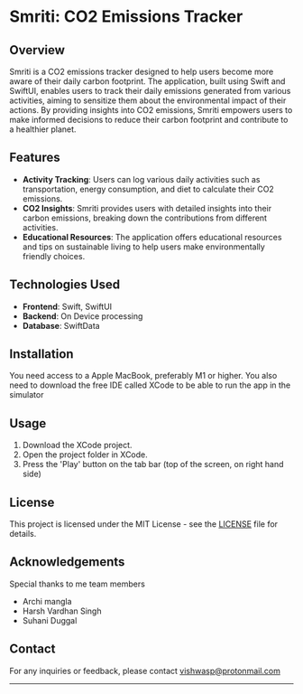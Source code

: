 # Smriti: CO2 Emissions Tracker

## Overview

Smriti is a CO2 emissions tracker designed to help users become more aware of their daily carbon footprint. The application, built using Swift and SwiftUI, enables users to track their daily emissions generated from various activities, aiming to sensitize them about the environmental impact of their actions. By providing insights into CO2 emissions, Smriti empowers users to make informed decisions to reduce their carbon footprint and contribute to a healthier planet.

## Features

- **Activity Tracking**: Users can log various daily activities such as transportation, energy consumption, and diet to calculate their CO2 emissions.
- **CO2 Insights**: Smriti provides users with detailed insights into their carbon emissions, breaking down the contributions from different activities.
- **Educational Resources**: The application offers educational resources and tips on sustainable living to help users make environmentally friendly choices.

## Technologies Used

- **Frontend**: Swift, SwiftUI
- **Backend**: On Device processing 
- **Database**: SwiftData


## Installation

You need access to a Apple MacBook, preferably M1 or higher.
You also need to download the free IDE called XCode to be able to run the app in the simulator
## Usage

1. Download the XCode project.
2. Open the project folder in XCode.
3. Press the 'Play' button on the tab bar (top of the screen, on right hand side)


## License

This project is licensed under the MIT License - see the [LICENSE](LICENSE) file for details.

## Acknowledgements

Special thanks to me team members 
 - Archi mangla
 - Harsh Vardhan Singh
 - Suhani Duggal 

## Contact

For any inquiries or feedback, please contact vishwasp@protonmail.com

---

